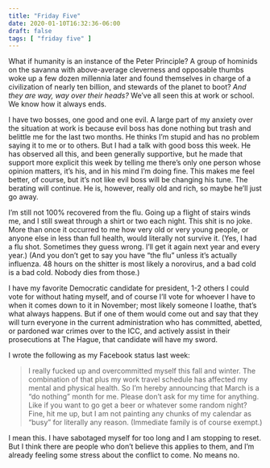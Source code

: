```yaml
---
title: "Friday Five"
date: 2020-01-10T16:32:36-06:00
draft: false
tags: [ "friday five" ]
---
```


What if humanity is an instance of the Peter Principle? A group of hominids on the savanna with above-average cleverness and opposable thumbs woke up a few dozen millennia later and found themselves in charge of a civilization of nearly ten billion, and stewards of the planet to boot? _And they are way, way over their heads?_ We’ve all seen this at work or school. We know how it always ends.

I have two bosses, one good and one evil. A large part of my anxiety over the situation at work is because evil boss has done nothing but trash and belittle me for the last two months. He thinks I’m stupid and has no problem saying it to me or to others. But I had a talk with good boss this week. He has observed all this, and been generally supportive, but he made that support more explicit this week by telling me there’s only one person whose opinion matters, it’s his, and in his mind I’m doing fine. This makes me feel better, of course, but it’s not like evil boss will be changing his tune. The berating will continue. He is, however, really old and rich, so maybe he’ll just go away.

I’m still not 100% recovered from the flu. Going up a flight of stairs winds me, and I still sweat through a shirt or two each night. This shit is no joke. More than once it occurred to me how very old or very young people, or anyone else in less than full health, would literally not survive it. (Yes, I had a flu shot. Sometimes they guess wrong. I’ll get it again next year and every year.) (And you don’t get to say you have “the flu” unless it’s actually influenza. 48 hours on the shitter is most likely a norovirus, and a bad cold is a bad cold. Nobody dies from those.)

I have my favorite Democratic candidate for president, 1-2 others I could vote for without hating myself, and of course I’ll vote for whoever I have to when it comes down to it in November; most likely someone I loathe, that’s what always happens. But if one of them would come out and say that they will turn everyone in the current administration who has committed, abetted, or pardoned war crimes over to the ICC, and actively assist in their prosecutions at The Hague, that candidate will have my sword.

I wrote the following as my Facebook status last week:

> I really fucked up and overcommitted myself this fall and winter. The combination of that plus my work travel schedule has affected my mental and physical health. So I’m hereby announcing that March is a “do nothing” month for me. Please don’t ask for my time for anything. Like if you want to go get a beer or whatever some random night? Fine, hit me up, but I am not painting any chunks of my calendar as “busy” for literally any reason. (Immediate family is of course exempt.)

I mean this. I have sabotaged myself for too long and I am stopping to reset. But I think there are people who don’t believe this applies to them, and I’m already feeling some stress about the conflict to come. No means no.

